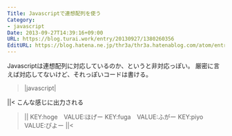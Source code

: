 ```yaml
---
Title: Javascriptで連想配列を使う
Category:
- javascript
Date: 2013-09-27T14:39:16+09:00
URL: https://blog.turai.work/entry/20130927/1380260356
EditURL: https://blog.hatena.ne.jp/thr3a/thr3a.hatenablog.com/atom/entry/11696248318758148785
---
```


Javascriptは連想配列に対応しているのか、というと非対応っぽい。
厳密に言えば対応してないけど、それっぽいコードは書ける。
>|javascript|
<script>
var ary = {
	"hoge": 'ほげー',
	"fuga": 'ふがー',
	"piyo": "ぴよー"
}
for(var key in ary){
	document.write("KEY:" + key + "　VALUE:" + ary[key] + "<br>");
}
</script>
||<
こんな感じに出力される
>||
KEY:hoge　VALUE:ほげー
KEY:fuga　VALUE:ふがー
KEY:piyo　VALUE:ぴよー
||<
